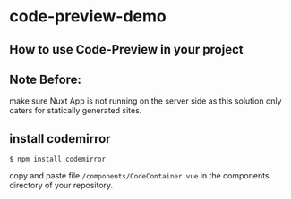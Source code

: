 # code-preview-demo

## How to use Code-Preview in your project

## Note Before:
make sure Nuxt App is not running on the server side as this solution only caters for statically generated sites.


## install codemirror
`$ npm install codemirror`

copy and paste file `/components/CodeContainer.vue` in the components directory of your repository.
